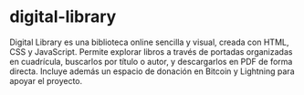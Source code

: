# digital-library
Digital Library es una biblioteca online sencilla y visual, creada con HTML, CSS y JavaScript. Permite explorar libros a través de portadas organizadas en cuadrícula, buscarlos por título o autor, y descargarlos en PDF de forma directa. Incluye además un espacio de donación en Bitcoin y Lightning para apoyar el proyecto.
